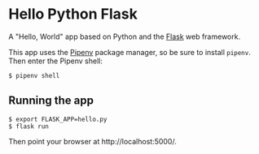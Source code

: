 # Hello Python Flask

A "Hello, World" app based on Python and the [Flask](https://flask.palletsprojects.com/en/1.1.x/) web framework.

This app uses the [Pipenv](https://github.com/pypa/pipenv) package manager, so be sure to install `pipenv`. Then enter
the Pipenv shell:

```
$ pipenv shell
```

## Running the app

```
$ export FLASK_APP=hello.py
$ flask run
```

Then point your browser at http://localhost:5000/.